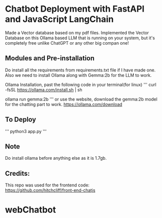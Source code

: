 # Chatbot Deployment with FastAPI and JavaScript LangChain

Made a Vector database based on my pdf files. Implemented the Vector Database on this Ollama based LLM that is running on your system, but it's completely free unlike ChatGPT or any other big compan one! 


## Modules and Pre-installation
Do install all the requirements from requirements.txt file if I have made one. Also we need to install Ollama along with Gemma:2b for the LLM to work.

Ollama Installation, past the following code in your terminal(for linux)
'''
curl -fsSL https://ollama.com/install.sh | sh

ollama run gemma:2b
'''
or use the website, download the gemma:2b model for the chatting part to work.
https://ollama.com/download

## To Deploy 
'''
python3 app.py 
'''

## Note
Do install ollama before anything else as it is 1.7gb.

## Credits:
This repo was used for the frontend code:
https://github.com/hitchcliff/front-end-chatjs
# webChatbot
